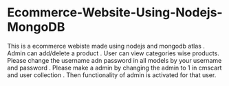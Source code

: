 # Ecommerce-Website-Using-Nodejs-MongoDB
This is a ecommerce webiste made using nodejs and mongodb atlas . Admin can add/delete a product .
User can view categories wise products.
Please change the username adn password in all models by your username and password . 
Please make a admin by changing the admin to 1 in cmscart and user collection . Then functionality of admin is activated for that user.
